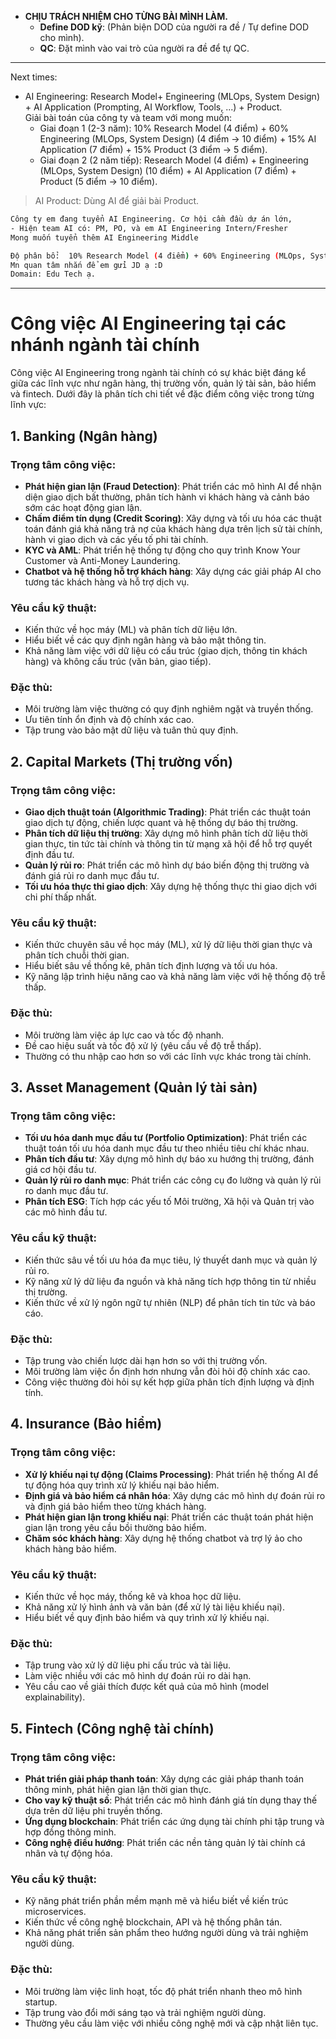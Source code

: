 
- **CHỊU TRÁCH NHIỆM CHO TỪNG BÀI MÌNH LÀM.**
  - **Define DOD kỹ**: (Phản biện DOD của người ra đề / Tự define DOD cho mình).
  - **QC**: Đặt mình vào vai trò của người ra đề để tự QC.
---
Next times: 
- AI Engineering: Research Model+ Engineering (MLOps, System Design) + AI Application (Prompting, AI Workflow, Tools, ...) + Product.   
Giải bài toán của công ty và team với mong muốn:
	- Giai đoạn 1 (2-3 năm): 10% Research Model (4 điểm) + 60% Engineering (MLOps, System Design) (4 điểm -> 10 điểm) + 15% AI Application (7 điểm) + 15% Product (3 điểm -> 5 điểm).  
	- Giai đoạn 2 (2 năm tiếp): Research Model (4 điểm) + Engineering (MLOps, System Design) (10 điểm) + AI Application (7 điểm) + Product (5 điểm -> 10 điểm). 



> AI Product: Dùng AI để giải bài Product. 


```bash
Công ty em đang tuyển AI Engineering. Cơ hội cầm đầu dự án lớn, 
- Hiện team AI có: PM, PO, và em AI Engineering Intern/Fresher 
Mong muốn tuyển thêm AI Engineering Middle

Độ phân bổ:  10% Research Model (4 điểm) + 60% Engineering (MLOps, System Design) (7 điểm) + 15% AI Application (7 điểm) + 15% Product (3 điểm).  
Mn quan tâm nhắn để em gửi JD ạ :D 
Domain: Edu Tech ạ. 
```


---
# Công việc AI Engineering tại các nhánh ngành tài chính

Công việc AI Engineering trong ngành tài chính có sự khác biệt đáng kể giữa các lĩnh vực như ngân hàng, thị trường vốn, quản lý tài sản, bảo hiểm và fintech. Dưới đây là phân tích chi tiết về đặc điểm công việc trong từng lĩnh vực:

## 1. Banking (Ngân hàng)

### Trọng tâm công việc:
- **Phát hiện gian lận (Fraud Detection)**: Phát triển các mô hình AI để nhận diện giao dịch bất thường, phân tích hành vi khách hàng và cảnh báo sớm các hoạt động gian lận.
- **Chấm điểm tín dụng (Credit Scoring)**: Xây dựng và tối ưu hóa các thuật toán đánh giá khả năng trả nợ của khách hàng dựa trên lịch sử tài chính, hành vi giao dịch và các yếu tố phi tài chính.
- **KYC và AML**: Phát triển hệ thống tự động cho quy trình Know Your Customer và Anti-Money Laundering.
- **Chatbot và hệ thống hỗ trợ khách hàng**: Xây dựng các giải pháp AI cho tương tác khách hàng và hỗ trợ dịch vụ.

### Yêu cầu kỹ thuật:
- Kiến thức về học máy (ML) và phân tích dữ liệu lớn.
- Hiểu biết về các quy định ngân hàng và bảo mật thông tin.
- Khả năng làm việc với dữ liệu có cấu trúc (giao dịch, thông tin khách hàng) và không cấu trúc (văn bản, giao tiếp).

### Đặc thù:
- Môi trường làm việc thường có quy định nghiêm ngặt và truyền thống.
- Ưu tiên tính ổn định và độ chính xác cao.
- Tập trung vào bảo mật dữ liệu và tuân thủ quy định.

## 2. Capital Markets (Thị trường vốn)

### Trọng tâm công việc:
- **Giao dịch thuật toán (Algorithmic Trading)**: Phát triển các thuật toán giao dịch tự động, chiến lược quant và hệ thống dự báo thị trường.
- **Phân tích dữ liệu thị trường**: Xây dựng mô hình phân tích dữ liệu thời gian thực, tin tức tài chính và thông tin từ mạng xã hội để hỗ trợ quyết định đầu tư.
- **Quản lý rủi ro**: Phát triển các mô hình dự báo biến động thị trường và đánh giá rủi ro danh mục đầu tư.
- **Tối ưu hóa thực thi giao dịch**: Xây dựng hệ thống thực thi giao dịch với chi phí thấp nhất.

### Yêu cầu kỹ thuật:
- Kiến thức chuyên sâu về học máy (ML), xử lý dữ liệu thời gian thực và phân tích chuỗi thời gian.
- Hiểu biết sâu về thống kê, phân tích định lượng và tối ưu hóa.
- Kỹ năng lập trình hiệu năng cao và khả năng làm việc với hệ thống độ trễ thấp.

### Đặc thù:
- Môi trường làm việc áp lực cao và tốc độ nhanh.
- Đề cao hiệu suất và tốc độ xử lý (yêu cầu về độ trễ thấp).
- Thường có thu nhập cao hơn so với các lĩnh vực khác trong tài chính.

## 3. Asset Management (Quản lý tài sản)

### Trọng tâm công việc:
- **Tối ưu hóa danh mục đầu tư (Portfolio Optimization)**: Phát triển các thuật toán tối ưu hóa danh mục đầu tư theo nhiều tiêu chí khác nhau.
- **Phân tích đầu tư**: Xây dựng mô hình dự báo xu hướng thị trường, đánh giá cơ hội đầu tư.
- **Quản lý rủi ro danh mục**: Phát triển các công cụ đo lường và quản lý rủi ro danh mục đầu tư.
- **Phân tích ESG**: Tích hợp các yếu tố Môi trường, Xã hội và Quản trị vào các mô hình đầu tư.

### Yêu cầu kỹ thuật:
- Kiến thức sâu về tối ưu hóa đa mục tiêu, lý thuyết danh mục và quản lý rủi ro.
- Kỹ năng xử lý dữ liệu đa nguồn và khả năng tích hợp thông tin từ nhiều thị trường.
- Kiến thức về xử lý ngôn ngữ tự nhiên (NLP) để phân tích tin tức và báo cáo.

### Đặc thù:
- Tập trung vào chiến lược dài hạn hơn so với thị trường vốn.
- Môi trường làm việc ổn định hơn nhưng vẫn đòi hỏi độ chính xác cao.
- Công việc thường đòi hỏi sự kết hợp giữa phân tích định lượng và định tính.

## 4. Insurance (Bảo hiểm)

### Trọng tâm công việc:
- **Xử lý khiếu nại tự động (Claims Processing)**: Phát triển hệ thống AI để tự động hóa quy trình xử lý khiếu nại bảo hiểm.
- **Định giá và bảo hiểm cá nhân hóa**: Xây dựng các mô hình dự đoán rủi ro và định giá bảo hiểm theo từng khách hàng.
- **Phát hiện gian lận trong khiếu nại**: Phát triển các thuật toán phát hiện gian lận trong yêu cầu bồi thường bảo hiểm.
- **Chăm sóc khách hàng**: Xây dựng hệ thống chatbot và trợ lý ảo cho khách hàng bảo hiểm.

### Yêu cầu kỹ thuật:
- Kiến thức về học máy, thống kê và khoa học dữ liệu.
- Khả năng xử lý hình ảnh và văn bản (để xử lý tài liệu khiếu nại).
- Hiểu biết về quy định bảo hiểm và quy trình xử lý khiếu nại.

### Đặc thù:
- Tập trung vào xử lý dữ liệu phi cấu trúc và tài liệu.
- Làm việc nhiều với các mô hình dự đoán rủi ro dài hạn.
- Yêu cầu cao về giải thích được kết quả của mô hình (model explainability).

## 5. Fintech (Công nghệ tài chính)

### Trọng tâm công việc:
- **Phát triển giải pháp thanh toán**: Xây dựng các giải pháp thanh toán thông minh, phát hiện gian lận thời gian thực.
- **Cho vay kỹ thuật số**: Phát triển các mô hình đánh giá tín dụng thay thế dựa trên dữ liệu phi truyền thống.
- **Ứng dụng blockchain**: Phát triển các ứng dụng tài chính phi tập trung và hợp đồng thông minh.
- **Công nghệ điều hướng**: Phát triển các nền tảng quản lý tài chính cá nhân và tự động hóa.

### Yêu cầu kỹ thuật:
- Kỹ năng phát triển phần mềm mạnh mẽ và hiểu biết về kiến trúc microservices.
- Kiến thức về công nghệ blockchain, API và hệ thống phân tán.
- Khả năng phát triển sản phẩm theo hướng người dùng và trải nghiệm người dùng.

### Đặc thù:
- Môi trường làm việc linh hoạt, tốc độ phát triển nhanh theo mô hình startup.
- Tập trung vào đổi mới sáng tạo và trải nghiệm người dùng.
- Thường yêu cầu làm việc với nhiều công nghệ mới và cập nhật liên tục.